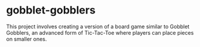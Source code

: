 # gobblet-gobblers
This project involves creating a version of a board game similar to Gobblet Gobblers, an advanced form of Tic-Tac-Toe where players can place pieces on smaller ones.
